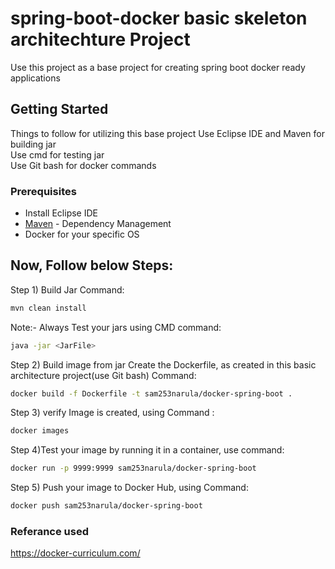 # spring-boot-docker basic skeleton architechture Project
Use this project as a base project for creating spring boot docker ready applications
## Getting Started
Things to follow for utilizing this base project
Use Eclipse IDE  and Maven for building jar
<br>Use cmd for testing jar
<br>Use Git bash for docker commands

### Prerequisites
* Install Eclipse IDE
* [Maven](https://maven.apache.org/) - Dependency Management
* Docker for your specific OS

## Now, Follow below Steps: 
Step 1) Build Jar
Command: 
```bash
mvn clean install
```
Note:- Always Test your jars using 
CMD command:
```bash
java -jar <JarFile>
```
Step 2) Build image from jar
Create the Dockerfile, as created in this basic architecture project(use Git bash)
Command:
```bash
docker build -f Dockerfile -t sam253narula/docker-spring-boot .
```
Step 3) verify Image is created, using 
Command : 
```bash
docker images
```
Step 4)Test your image by running it in a container, use
command: 
```bash
docker run -p 9999:9999 sam253narula/docker-spring-boot
```
Step 5) Push your image to Docker Hub, using
Command: 
```bash
docker push sam253narula/docker-spring-boot
```
### Referance used
https://docker-curriculum.com/

